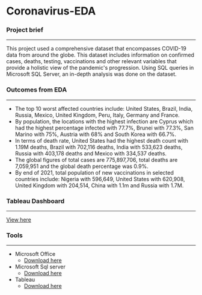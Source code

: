 # Coronavirus-EDA

### Project brief
---
This project used a comprehensive dataset that encompasses COVID-19 data from around the globe. This dataset includes information on confirmed cases, deaths, testing, vaccinations and other relevant variables that provide a holistic view of the pandemic's progression. Using SQL queries in Microsoft SQL Server, an in-depth analysis was done on the dataset.

### Outcomes from EDA
---
- The top 10 worst affected countries include: United States, Brazil, India, Russia, Mexico, United Kingdom, Peru, Italy, Germany and France.
- By population, the locations with the highest infection are Cyprus which had the highest percentage infected with 77.7%, Brunei with 77.3%, San Marino with 75%, Austria with 68% and South Korea with 66.7%.
- In terms of death rate, United States had the highest death count with 1.19M deaths, Brazil with 702,116 deaths, India with 533,623 deaths, Russia with 403,178 deaths and Mexico with 334,537 deaths.
- The global figures of total cases are 775,897,706, total deaths are 7,059,951 and the global death percentage was 0.9%. 
- By end of 2021, total population of new vaccinations in selected countries include: Nigeria with 596,649, United States with 620,908, United Kingdom with 204,514, China with 1.1m and Russia with 1.7M. 

### Tableau Dashboard
---
[View here](https://public.tableau.com/app/profile/juwon.oluwole/viz/Covid19dashboard_17249520769460/Dashboard1?publish=yes)

### Tools
---
- Microsoft Office
    - [Download here](https://www.microsoft.com/en-us/microsoft-365/microsoft-office)
- Microsoft Sql server 
    - [Download here](https://www.microsoft.com/en-us/sql-server/sql-server-downloads)
- Tableau
    - [Download here](https://www.tableau.com/products/desktop/download)


